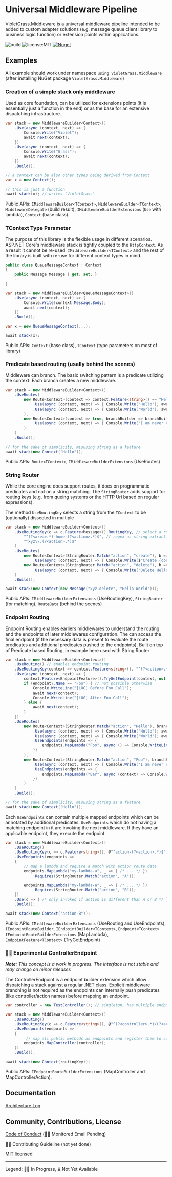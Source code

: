 # Universal Middleware Pipeline

VioletGrass.Middleware is a universal middleware pipeline intended to be added to custom adapter solutions (e.g. message queue client library to business logic function) or extension points within applications.

![build](https://github.com/violetgrass/middleware/workflows/Build-CI/badge.svg)
![license:MIT](https://img.shields.io/github/license/violetgrass/middleware?style=flat-square)
[![Nuget](https://img.shields.io/nuget/v/VioletGrass.Middleware?style=flat-square)](https://www.nuget.org/packages/VioletGrass.Middleware/)

## Examples

All example should work under namespace `using VioletGrass.Middleware` (after installing NuGet package `VioletGrass.Middleware`)

### Creation of a simple stack only middleware

Used as core foundation, can be utilized for extensions points (it is essentially just a function in the end) or as the base for an extensive dispatching infrastructure.

````csharp
var stack = new MiddlewareBuilder<Context>()
    .Use(async (context, next) => {
        Console.Write("Violet"); 
        await next(context); 
    })
    .Use(async (context, next) => {
        Console.Write("Grass"); 
        await next(context); 
    })
    .Build();

// a context can be also other types being derived from Context
var x = new Context();

// this is just a function
await stack(x); // writes "VioletGrass"
````

Public APIs: `IMiddlewareBuilder<TContext>`, `MiddlewareBuilder<TContext>`, `MiddlewareDelegate` (build result), `IMiddlewareBuilderExtensions` (`Use` with lambda), `Context` (base class).

### TContext Type Parameter

The purpose of this library is the flexible usage in different scenarios. ASP.NET Core's middleware stack is tightly coupled to the `HttpContext`. As a result it cannot be re-used. `IMiddlewareBuilder<TContext>` and the rest of the library is built with re-use for different context types in mind.

````csharp
public class QueueMessageContext : Context
{
    public Message Message { get; set; }
    ...
}

var stack = new MiddlewareBuilder<QueueMessageContext>()
    .Use(async (context, next) => {
        Console.Write(context.Message.Body); 
        await next(context); 
    })
    .Build();

var x = new QueueMessageContext(...);

await stack(x);
````

Public APIs: `Context` (base class), `TContext` (type parameters on most of library)

### Predicate based routing (usally behind the scenes)

Middleware can branch. The basic switching pattern is a predicate utilizing the context. Each branch creates a new middleware.

````csharp
var stack = new MiddlewareBuilder<Context>()
    .UseRoutes(
        new Route<Context>(context => context.Feature<string>() == "Hello", branchBuilder => branchBuilder
            .Use(async (context, next) => { Console.Write("Hello"); await next(context); })
            .Use(async (context, next) => { Console.Write("World"); await next(context); })
        ),
        new Route<Context>(context => true, branchBuilder => branchBuilder
            .Use(async (context, next) => { Console.Write("I am never called"); await next(context); })
        )
    )
    .Build();

// for the sake of simplicity, misusing string as a feature
await stack(new Context("Hello"));
````

Public APIs: `Route<TContext>`, `IMiddlewareBuilderExtensions` (UseRoutes)

### String Router

While the core engine does support routes, it does on programmatic predicates and not on a string matching. The `StringRouter` adds support for routing keys (e.g. from queing systems or the HTTP Uri based on regular expressions).

The method `UseRoutingKey` selects a string from the `TContext` to be (optionally) dissected in multiple

````csharp
var stack = new MiddlewareBuilder<Context>()
    .UseRoutingKey(c => c.Feature<Message>().RoutingKey, // select a routing key from the context (e.g. a MQ routing key or the HTTP Uri)
        "^(?<area>.*)-home-(?<action>.*)$", // regex as string extraction methods
        "^xyz\\.(?<action>.*)$"
    )
    .UseRoutes(
        new Route<Context>(StringRouter.Match("action", "create"), b => b
            .Use(async (context, next) => { Console.Write($"Create {context.Feature<Message>().Body}"); await next(context); })),
        new Route<Context>(StringRouter.Match("action", "delete"), b => b
            .Use(async (context, next) => { Console.Write("Delete Hello"); await next(context); }))
    )
    .Build();

await stack(new Context(new Message("xyz.delete", "Hello World")));
````

Public APIs: `IMiddlewareBuilderExtensions` (UseRoutingKey), `StringRouter` (for matching), `RouteData` (behind the scenes)

### Endpoint Routing

Endpoint Routing enables earliers middlewares to understand the routing and the endpoints of later middlewares configuration. The can access the final endpoint (if the necessary data is present to evaluate the route predicates and additional predicates pushed to the endpoints). Built on top of Predicate based Routing, in example here used with String Router

````csharp
var stack = new MiddlewareBuilder<Context>()
    .UseRouting() // enables endpoint routing
    .UseRoutingKey(context => context.Feature<string>(), "^(?<action>.*)$") // has to be extracted ASAP (without route data no branch evaluation can be done)
    .Use(async (context, next) => {
        context.Feature<EndpointFeature>().TryGetEndpoint(context, out var endpoint); // evaluate branches and determine endpoint
        if (endpoint?.Name == "Foo") { // not possible otherwise
            Console.WriteLine("[LOG] Before Foo Call");
            await next(context);
            Console.WriteLine("[LOG] After Foo Call");
        } else {
            await next(context);
        }
    })
    .UseRoutes(
        new Route<Context>(StringRouter.Match("action", "Hello"), branchBuilder => branchBuilder
            .Use(async (context, next) => { Console.Write("Hello"); await next(context); })
            .Use(async (context, next) => { Console.Write("World"); await next(context); })
            .UseEndpoints(endpoints => {
                endpoints.MapLambda("Foo", async () => Console.WriteLine("Hello World")); // endpoint is constrained by "action = Hello"
            })
        ),
        new Route<Context>(StringRouter.Match("action", "Foo"), branchBuilder => branchBuilder
            .Use(async (context, next) => { Console.Write("I am never called"); await next(context); })
            .UseEndpoints(endpoints => {
                endpoints.MapLambda("Bar", async (context) => Console.WriteLine("Never World")); // endpoint is constrained by "action = Foo"
            })
        )
    )
    .Build();

// for the sake of simplicity, misusing string as a feature
await stack(new Context("Hello"));
````

Each `UseEndpoints` can contain multiple mapped endpoints which can be annotated by additional predicates. `UseEndpoints` which do not having a matching endpoint in it are invoking the next middleware. If they have an applicable endpoint, they execute the endpoint.

````csharp
var stack = new MiddlewareBuilder<Context>()
    .UseRouting()
    .UseRoutingKey(c => c.Feature<string>(), @"^action-(?<action>.*)$")
    .UseEndpoints(endpoints =>
    {
        // map a lambda and require a match with action route data
        endpoints.MapLambda("my-lambda-a", _ => { /* ... */ })
            .Requires(StringRouter.Match("action", "A"));

        endpoints.MapLambda("my-lambda-a", _ => { /* ... */ })
            .Requires(StringRouter.Match("action", "B"));
    })
    .Use(c => { /* only invoked if action is different than A or B */ })
    .Build();

await stack(new Context("action-B"));
````

Public APIs: `IMiddlewareBuilderExtensions` (UseRouting and UseEndpoints), `IEndpointRouteBuilder`, `IEndpointBuilder<TContext>`, `Endpoint<TContext>` `IEndpointRouteBuilderExtensions` (MapLambda), `EndpointFeature<TContext>` (TryGetEndpoint)

### 🏃‍♂️ Experimental ControllerEndpoint

***Note**: This concept is a work in progress. The interface is not stable and may change on minor releases*

The ControllerEndpoint is a endpoint builder extension which allow dispatching a stack against a regular .NET class. Explicit middleware branching is not required as the endpoints can internally push predicates (like controller/action names) before mapping an endpoint.

````csharp
var controller = new TestController(); // singleton, has multiple endpoints as functions

var stack = new MiddlewareBuilder<Context>()
    .UseRouting()
    .UseRoutingKey(c => c.Feature<string>(), @"^(?<controller>.*)/(?<action>.*)$")
    .UseEndpoints(endpoints =>
    {
         // map all public methods as endpoints and register them to controller/action route constraints
        endpoints.MapController(controller);
    })
    .Build();

await stack(new Context(routingKey));
````

Public APIs: `IEndpointRouteBuilderExtensions` (MapController and MapControllerAction).

## Documentation

[Architecture Log](docs/arch-log.md)

## Community, Contributions, License

[Code of Conduct](CODE_OF_CONDUCT.md) (🏃‍♂️ Monitored Email Pending)

🏃‍♂️ Contributing Guideline (not yet done)

[MIT licensed](LICENSE)

---

Legend: 🏃‍♂️ In Progress, ⌛ Not Yet Available